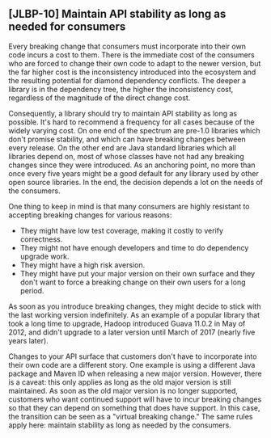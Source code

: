 [JLBP-10] Maintain API stability as long as needed for consumers
----------------------------------------------------------------

Every breaking change that consumers must incorporate into their own code incurs
a cost to them. There is the immediate cost of the consumers who are forced to
change their own code to adapt to the newer version, but the far higher cost is
the inconsistency introduced into the ecosystem and the resulting potential for
diamond dependency conflicts. The deeper a library is in the dependency tree,
the higher the inconsistency cost, regardless of the magnitude of the direct
change cost.

Consequently, a library should try to maintain API stability as long as
possible.  It's hard to recommend a frequency for all cases because of the
widely varying cost. On one end of the spectrum are pre-1.0 libraries which
don't promise stability, and which can have breaking changes between every
release. On the other end are Java standard libraries which all libraries depend
on, most of whose classes have not had any breaking changes since they were
introduced. As an anchoring point, no more than once every five years might be a
good default for any library used by other open source libraries. In the end,
the decision depends a lot on the needs of the consumers.

One thing to keep in mind is that many consumers are highly resistant to
accepting breaking changes for various reasons:

- They might have low test coverage, making it costly to verify correctness.
- They might not have enough developers and time to do dependency upgrade work.
- They might have a high risk aversion.
- They might have put your major version on their own surface and they don't
  want to force a breaking change on their own users for a long period.

As soon as you introduce breaking changes, they might decide to stick with the
last working version indefinitely. As an example of a popular library that took
a long time to upgrade, Hadoop introduced Guava 11.0.2 in May of 2012, and
didn't upgrade to a later version until March of 2017 (nearly five years later).

Changes to your API surface that customers don't have to incorporate into their
own code are a different story. One example is using a different Java package
and Maven ID when releasing a new major version. However, there is a caveat:
this only applies as long as the old major version is still maintained. As soon
as the old major version is no longer supported, customers who want continued
support will have to incur breaking changes so that they can depend on something
that does have support. In this case, the transition can be seen as a "virtual
breaking change." The same rules apply here: maintain stability as long as
needed by the consumers.
